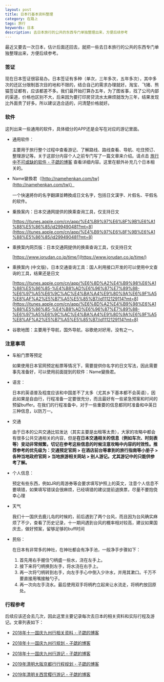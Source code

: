 ```yaml
---
layout: post
title: 日本行基本资料整理
category: 在路上
tags: 旅行
keywords: 日本
description: 去日本旅行的公共的东西专门单独整理出来，方便后续参考
---
```


最近又要去一次日本，估计后面还回去，就把一些去日本旅行的公共的东西专门单独整理出来，方便后续参考。

### 签证

  现在日本签证很容易办。日本签证有多种（单次，三年多次，五年多次），其中多次的还区分限制首次目的地和不限的，结合自己的需求办理就好。淘宝、飞猪、熊猫签证都有，应该都差不多。我们最开始打算办五年，为了图省事，找了公司内部的渠道，价格也区别不大，后来因为要打印房贷流水太麻烦就改为三年，结果发现比外面贵了好多。所以建议选合适的，问清楚价格就好。

### 软件

这列出来一些通用的软件，具体细分的APP还是会写在对应的游记里面。

- 通用软件：

  主要用于旅行整个过程中查看游记、了解路线、路线查看、导航、吃住预订、整理游记等。关于这部分内容个人之前专门写了一篇文章来介绍。请点击 [旅行中不可或缺的软件 - 子勰的博客](https://blog.bihe0832.com/lv_software.html) 查看详细内容。这里在额外补充几个日本相关的。

- Name變換君（[http://namehenkan.com/tw](http://namehenkan.com/tw)）

  一个快速將你的名字翻譯並轉換成日文名字，包括日文漢字、片假名、平假名的软件。
  
  
- 乗換案内：日本交通网提供的换乘查询工具，仅支持日文

  [https://itunes.apple.com/cn/app/%E4%B9%97%E6%8F%9B%E6%A1%88%E5%86%85/id299490481?mt=8](https://itunes.apple.com/cn/app/%E4%B9%97%E6%8F%9B%E6%A1%88%E5%86%85/id299490481?mt=8)

- 乘换案内网页版：日本交通网提供的换乘查询工具，仅支持日文

	[https://www.jorudan.co.jp/time/](https://www.jorudan.co.jp/time/)
	
- 乘换案内 (中文版)，日本交通查询工具：国人利用接口开发的可以使用中文查询的工具，结果还是日文

  [https://itunes.apple.com/cn/app/%E6%8D%A2%E4%B9%98%E6%A1%88%E5%86%85-%E4%B8%AD%E6%96%87%E7%89%88-%E6%97%A5%E6%9C%AC%E4%BA%A4%E9%80%9A%E6%9F%A5%E8%AF%A2%E5%B7%A5%E5%85%B7/id1112129114?mt=8](https://itunes.apple.com/cn/app/%E6%8D%A2%E4%B9%98%E6%A1%88%E5%86%85-%E4%B8%AD%E6%96%87%E7%89%88-%E6%97%A5%E6%9C%AC%E4%BA%A4%E9%80%9A%E6%9F%A5%E8%AF%A2%E5%B7%A5%E5%85%B7/id1112129114?mt=8)

- 谷歌地图：主要用于导航，国外导航，谷歌绝对好用，没有之一。
	
### 注意事项

- 车船门票等预定

	如果使用日本官网预定船票等情况下，需要提供你名字的日文写法，因此需要事先准备好，可以使用前面提到的软件：Name變換君。

- 语言：
	
	日本的英语普及程度应该和中国差不了太多（尤其乡下基本都不会英语），因此如果是自由行，行程准备一定要很充分，而且最好有一些紧急预案和时间的预留buffer。在我们的行程准备中，对于一些重要的信息都同时准备和中英日三种信息，以防万一。
   
- 交通

	由于日本的公共交通比较发达（其实主要是出租等太贵），大家的攻略中都会有很多公共交通相关的内容，但是**在日本交通相关的信息（例如车次、时刻表等）变动非常频繁，切记在参考这些信息的时候注意攻略中内容的时效性。推荐参考的优先级为：交通预定官网 > 在酒店前台等拿到的旅行指南等小册子 > 各种当地政府官网 > 当地旅游相关网站 > 别人游记。尤其游记中的只能供参考了解。**

- 个人信息：

	预定有些东西，例如JR的周游券等会要求填写护照上的英文，注意个人信息不要填错，如果填写错误会很麻烦，已经填错的建议提前退换票，尽量不要抱侥幸心理

- 天气

	我们十一国庆去鹿儿岛的时候的，前后遇到了两个台风，而且因为台风确实麻烦了不少，查看了历史记录，十一期间遇到台风的概率相对较高，建议如果国庆去，做好预案，留够足够的buff时间
  
- 民俗：

	在日本有非常多的神社，在神社都会有净手池，一般净手步骤如下：
	
	1. 首先用右手握住勺柄盛一些水，浇在左手上。
	2. 接下来将勺柄换到左手，将水浇在右手上。
	3. 再一次将勺柄转到右手，向左手手心中倒入少许水，并用其漱口。千万不要直接用嘴接触勺子。
	4. 再一次向左手浇水。最后使用双手将柄杓立起来让水流走，将柄杓放回原处。
	
### 行程参考

后续应该还会去几次，因此这里主要记录每次去日本的相关资料和实际行程及游记。文章列表如下：
  
- [2018年十一国庆九州行相关资料 - 子勰的博客](https://blog.bihe0832.com/lv_kyushu_data.html)

- [2018年十一国庆九州行规划 - 子勰的博客](https://blog.bihe0832.com/lv_kyushu_plan.html)

- [2018年十一国庆九州行游记 - 子勰的博客](https://blog.bihe0832.com/lv_kyushu.html)

- [2019年清明大阪京都行行程规划 - 子勰的博客](https://blog.bihe0832.com/lv_sakura.html)

- [2019年清明关西赏樱行游记 - 子勰的博客](https://blog.bihe0832.com/lv_sakura_new.html)
